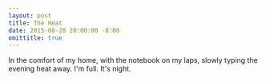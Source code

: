 ```yaml
---
layout: post
title: The Heat
date: 2015-08-28 20:00:00 -8:00
omittitle: true
---
```


In the comfort of my home, with the notebook on my laps, slowly typing the evening heat away. I'm full. It's night.
